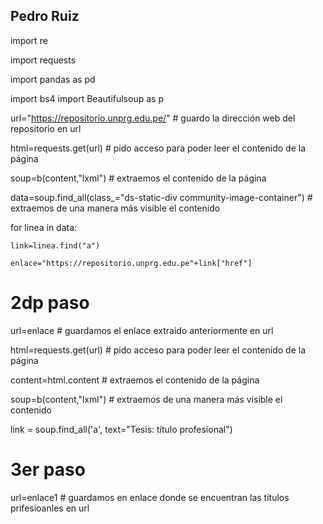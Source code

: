 ## Pedro Ruiz
import re 

import requests 

import pandas as pd 

import bs4 import Beautifulsoup as p

url="https://repositorio.unprg.edu.pe/"              # guardo la dirección web del repositorio en url 

html=requests.get(url)                              # pido acceso para poder leer el contenido de la página 

soup=b(content,"lxml")                              # extraemos el contenido de la página 

data=soup.find_all(class_="ds-static-div community-image-container")      # extraemos de una manera más visible el contenido 

for linea in data:

    link=linea.find("a")
    
    enlace="https://repositorio.unprg.edu.pe"+link["href"]
    
# 2dp paso

url=enlace                     # guardamos el enlace extraido anteriormente en url   
 
html=requests.get(url)                              # pido acceso para poder leer el contenido de la página 

content=html.content                                # extraemos el contenido de la página 

soup=b(content,"lxml")                              # extraemos de una manera más visible el contenido 

link = soup.find_all('a', text="Tesis: título profesional")  


# 3er paso 

url=enlace1                                         # guardamos en enlace donde se encuentran las titulos prifesioanles en url 










